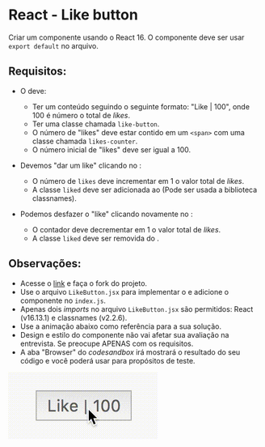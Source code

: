 # React - Like button 
Criar um componente **<LikeButton/>** usando o React 16. O componente deve ser usar `export default` no arquivo.

## Requisitos:
* O **<LikeButton/>** deve:
  * Ter um conteúdo seguindo o seguinte formato: "Like | 100", onde 100 é número o total de _likes_.
  * Ter uma classe chamada `like-button`.
  * O número de "likes" deve estar contido em um `<span>` com uma classe chamada `likes-counter`.
  * O número inicial de "likes" deve ser igual a 100.

* Devemos "dar um like" clicando no **<LikeButton/>**:
  * O número de `likes` deve incrementar em 1 o valor total de _likes_.
  * A classe `liked` deve ser adicionada ao **<LikeButton/>** (Pode ser usada a biblioteca classnames).

* Podemos desfazer o "like" clicando novamente no **<LikeButton/>**:
  * O contador deve decrementar em 1 o valor total de _likes_.
  * A classe `liked` deve ser removida do **<LikeButton/>**.

## Observações:
- Acesse o [link](https://codesandbox.io/s/stp-interview-like-button-xpt8u) e faça o fork do projeto.
- Use o arquivo `LikeButton.jsx` para implementar o **<LikeButton/>** e adicione o componente no `index.js`.
- Apenas dois _imports_ no arquivo `LikeButton.jsx` são permitidos: React (v16.13.1) e classnames (v2.2.6). 
- Use a animação abaixo como referência para a sua solução.
- Design e estilo do componente não vai afetar sua avaliação na entrevista. Se preocupe APENAS com os requisitos.
- A aba "Browser" do _codesandbox_ irá mostrará o resultado do seu código e você poderá usar para propósitos de teste.

![Like button example](./exercise_1.gif)